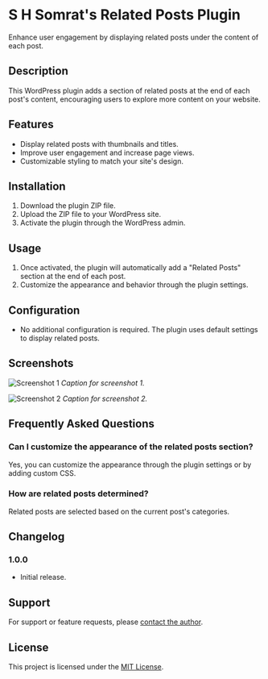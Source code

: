 # S H Somrat's Related Posts Plugin

Enhance user engagement by displaying related posts under the content of each post.

## Description

This WordPress plugin adds a section of related posts at the end of each post's content, encouraging users to explore more content on your website.

## Features

- Display related posts with thumbnails and titles.
- Improve user engagement and increase page views.
- Customizable styling to match your site's design.

## Installation

1. Download the plugin ZIP file.
2. Upload the ZIP file to your WordPress site.
3. Activate the plugin through the WordPress admin.

## Usage

1. Once activated, the plugin will automatically add a "Related Posts" section at the end of each post.
2. Customize the appearance and behavior through the plugin settings.

## Configuration

- No additional configuration is required. The plugin uses default settings to display related posts.

## Screenshots

![Screenshot 1](screenshot-1.png)
*Caption for screenshot 1.*

![Screenshot 2](screenshot-2.png)
*Caption for screenshot 2.*

## Frequently Asked Questions

### Can I customize the appearance of the related posts section?

Yes, you can customize the appearance through the plugin settings or by adding custom CSS.

### How are related posts determined?

Related posts are selected based on the current post's categories.

## Changelog

### 1.0.0
- Initial release.

## Support

For support or feature requests, please [contact the author](https://example.com/contact).

## License

This project is licensed under the [MIT License](LICENSE).

